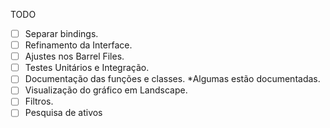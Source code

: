 TODO
- [ ]  Separar bindings.
- [ ]  Refinamento da Interface.
- [ ]  Ajustes nos Barrel Files.
- [ ]  Testes Unitários e Integração. 
- [ ]  Documentação das funções e classes. *Algumas estão documentadas.
- [ ]  Visualização do gráfico em Landscape.
- [ ]  Filtros.
- [ ]  Pesquisa de ativos
